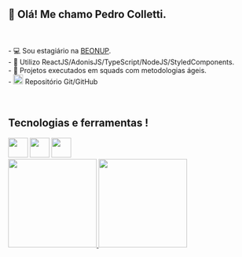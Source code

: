 ##  👋 Olá! Me chamo Pedro Colletti.  
<!-- <a href="https://www.linkedin.com/in/pedrocolletti/" target="_blank"><img src="https://img.shields.io/badge/-LinkedIn-%230077B5?style=for-the-badge&logo=linkedin&logoColor=white" target="_blank"></a>  --> 
<br>
<br>



<div> 
- 💻 Sou estagiário na <a href="https://github.com/beonup">BEONUP</a>.<br>
- 🌱 Utilizo ReactJS/AdonisJS/TypeScript/NodeJS/StyledComponents. <br>
- 🎯 Projetos executados em squads com metodologias ágeis. <br>
-  <img src="https://cdn.jsdelivr.net/gh/devicons/devicon/icons/github/github-original.svg" width="20" height="20"/> Repositório Git/GitHub
</div>
<br>
<br>



## Tecnologias e ferramentas !
<div>
<img src="https://cdn.jsdelivr.net/gh/devicons/devicon/icons/javascript/javascript-original.svg"  width="40" height="40"/>
<img src="https://cdn.jsdelivr.net/gh/devicons/devicon/icons/typescript/typescript-original.svg" width="40" height="40" />
  <img src="https://cdn.jsdelivr.net/gh/devicons/devicon/icons/react/react-original-wordmark.svg"width="40" height="40" />
</div>

<div>
<a href="https://github.com/PedroColletti">
<img height="180em" src="https://github-readme-stats.vercel.app/api/top-langs/?username=PedroColletti&hide=html,php,blade,scss,shell&layout=compact"/>
<img height="180em" src="https://github-readme-stats.vercel.app/api?username=PedroColletti&show_icons=true&theme=compact&include_all_commits=true&count_private=true"/>
</div>
<!-- https://github.com/anuraghazra/github-readme-stats -> Lib oficial -->
